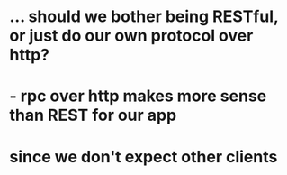 # ... should we bother being RESTful, or just do our own protocol over http?
# - rpc over http makes more sense than REST for our app
#   since we don't expect other clients


